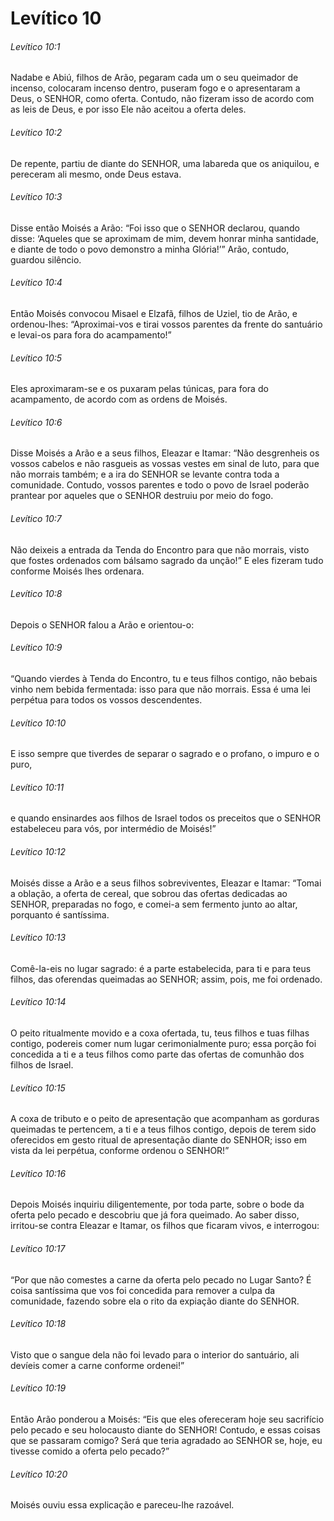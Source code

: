 # Levítico 10

###### Levítico 10:1

Nadabe e Abiú, filhos de Arão, pegaram cada um o seu queimador de incenso, colocaram incenso dentro, puseram fogo e o apresentaram a Deus, o SENHOR, como oferta. Contudo, não fizeram isso de acordo com as leis de Deus, e por isso Ele não aceitou a oferta deles.

###### Levítico 10:2

De repente, partiu de diante do SENHOR, uma labareda que os aniquilou, e pereceram ali mesmo, onde Deus estava.

###### Levítico 10:3

Disse então Moisés a Arão: “Foi isso que o SENHOR declarou, quando disse: ‘Aqueles que se aproximam de mim, devem honrar minha santidade, e diante de todo o povo demonstro a minha Glória!’” Arão, contudo, guardou silêncio.

###### Levítico 10:4

Então Moisés convocou Misael e Elzafã, filhos de Uziel, tio de Arão, e ordenou-lhes: “Aproximai-vos e tirai vossos parentes da frente do santuário e levai-os para fora do acampamento!”

###### Levítico 10:5

Eles aproximaram-se e os puxaram pelas túnicas, para fora do acampamento, de acordo com as ordens de Moisés.

###### Levítico 10:6

Disse Moisés a Arão e a seus filhos, Eleazar e Itamar: “Não desgrenheis os vossos cabelos e não rasgueis as vossas vestes em sinal de luto, para que não morrais também; e a ira do SENHOR se levante contra toda a comunidade. Contudo, vossos parentes e todo o povo de Israel poderão prantear por aqueles que o SENHOR destruiu por meio do fogo.

###### Levítico 10:7

Não deixeis a entrada da Tenda do Encontro para que não morrais, visto que fostes ordenados com bálsamo sagrado da unção!” E eles fizeram tudo conforme Moisés lhes ordenara.

###### Levítico 10:8

Depois o SENHOR falou a Arão e orientou-o:

###### Levítico 10:9

“Quando vierdes à Tenda do Encontro, tu e teus filhos contigo, não bebais vinho nem bebida fermentada: isso para que não morrais. Essa é uma lei perpétua para todos os vossos descendentes.

###### Levítico 10:10

E isso sempre que tiverdes de separar o sagrado e o profano, o impuro e o puro,

###### Levítico 10:11

e quando ensinardes aos filhos de Israel todos os preceitos que o SENHOR estabeleceu para vós, por intermédio de Moisés!”

###### Levítico 10:12

Moisés disse a Arão e a seus filhos sobreviventes, Eleazar e Itamar: “Tomai a oblação, a oferta de cereal, que sobrou das ofertas dedicadas ao SENHOR, preparadas no fogo, e comei-a sem fermento junto ao altar, porquanto é santíssima.

###### Levítico 10:13

Comê-la-eis no lugar sagrado: é a parte estabelecida, para ti e para teus filhos, das oferendas queimadas ao SENHOR; assim, pois, me foi ordenado.

###### Levítico 10:14

O peito ritualmente movido e a coxa ofertada, tu, teus filhos e tuas filhas contigo, podereis comer num lugar cerimonialmente puro; essa porção foi concedida a ti e a teus filhos como parte das ofertas de comunhão dos filhos de Israel.

###### Levítico 10:15

A coxa de tributo e o peito de apresentação que acompanham as gorduras queimadas te pertencem, a ti e a teus filhos contigo, depois de terem sido oferecidos em gesto ritual de apresentação diante do SENHOR; isso em vista da lei perpétua, conforme ordenou o SENHOR!”

###### Levítico 10:16

Depois Moisés inquiriu diligentemente, por toda parte, sobre o bode da oferta pelo pecado e descobriu que já fora queimado. Ao saber disso, irritou-se contra Eleazar e Itamar, os filhos que ficaram vivos, e interrogou:

###### Levítico 10:17

“Por que não comestes a carne da oferta pelo pecado no Lugar Santo? É coisa santíssima que vos foi concedida para remover a culpa da comunidade, fazendo sobre ela o rito da expiação diante do SENHOR.

###### Levítico 10:18

Visto que o sangue dela não foi levado para o interior do santuário, ali devíeis comer a carne conforme ordenei!”

###### Levítico 10:19

Então Arão ponderou a Moisés: “Eis que eles ofereceram hoje seu sacrifício pelo pecado e seu holocausto diante do SENHOR! Contudo, e essas coisas que se passaram comigo? Será que teria agradado ao SENHOR se, hoje, eu tivesse comido a oferta pelo pecado?”

###### Levítico 10:20

Moisés ouviu essa explicação e pareceu-lhe razoável.

